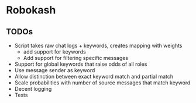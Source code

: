 # Robokash

## TODOs
* Script takes raw chat logs + keywords, creates mapping with weights
  * add support for keywords
  * Add support for filtering specific messages
* Support for global keywords that raise odds of all roles
* Use message sender as keyword
* Allow distinction between exact keyword match and partial match
* Scale probabilities with number of source messages that match keyword
* Decent logging
* Tests

